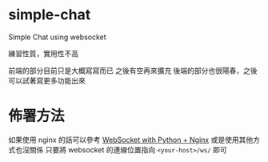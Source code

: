 simple-chat
===========

Simple Chat using websocket

練習性質，實用性不高

前端的部分目前只是大概寫寫而已
之後有空再來擴充
後端的部分也很陽春，之後可以試著寫更多功能出來

佈署方法
===========

如果使用 nginx 的話可以參考 [WebSocket with Python + Nginx](http://pika-dev.logdown.com/posts/191672-websocket-server-with-python-nginx)
或是使用其他方式也沒關係
只要將 websocket 的連線位置指向 `<your-host>/ws/` 即可
